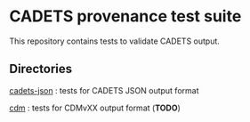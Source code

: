 # CADETS provenance test suite

This repository contains tests to validate CADETS output.

## Directories

[cadets-json](cadets-json)
: tests for CADETS JSON output format

[cdm](cdm)
: tests for CDMvXX output format (**TODO**)
